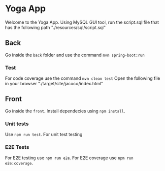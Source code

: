 # Yoga App
Welcome to the Yoga App.
Using MySQL GUI tool, run the script.sql file that has the following path "./resources/sql/script.sql"

## Back

Go inside the `back` folder and use the command `mvn spring-boot:run`

### Test

For code coverage use the command `mvn clean test`
Open the following file in your browser "./target/site/jacoco/index.html"

## Front
Go inside the `front`.
Install dependecies using `npm install`.

### Unit tests

Use `npm run test`. For unit test testing

### E2E Tests

For E2E testing use `npm run e2e`.
For E2E coverage use `npm run e2e:coverage`.







